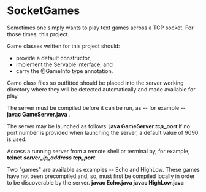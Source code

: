 # SocketGames
Sometimes one simply wants to play text games across a TCP socket.  For those times, this project.  

Game classes written for this project should:
* provide a default constructor,  
* implement the Servable interface, and  
* carry the @GameInfo type annotation.  

Game class files so outfitted should be placed into the server working directory where they will be detected automatically and made available for play.  

The server must be compiled before it can be run, as -- for example -- <b> javac GameServer.java </b>.

The server may be launched as follows: <b> java GameServer <i>tcp_port</i> </b>  If no port number is provided when launching the server, a default value of 9090 is used.  

Access a running server from a remote shell or terminal by, for example, <b>telnet <i>server_ip_address tcp_port</i></b>. 

Two "games" are available as examples -- Echo and HighLow.  These games have not been precompiled and, so, must first be compiled locally in order to be discoverable by the server.
<b> javac Echo.java </b>
<b> javac HighLow.java </b>

